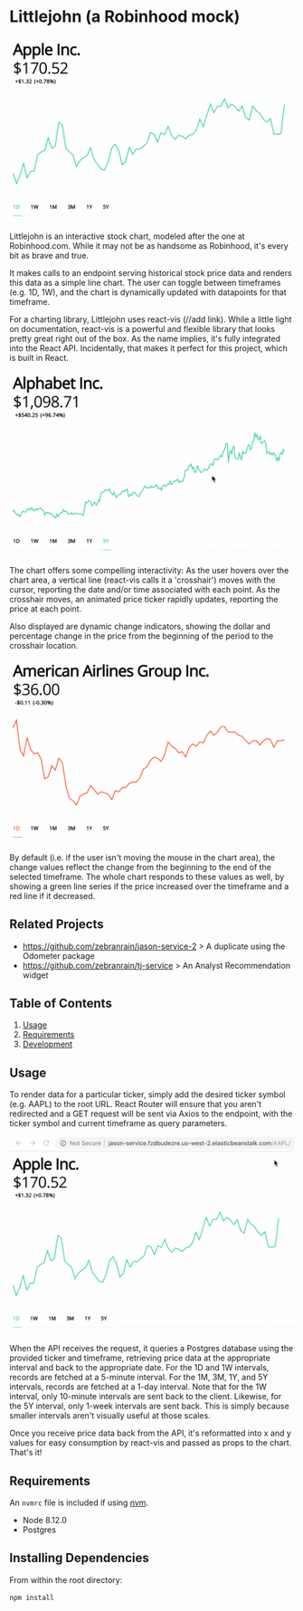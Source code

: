 # Littlejohn (a Robinhood mock)

![Toggling Timeframes](https://github.com/zebranrain/jason-service/blob/master/images/01_timeframes.gif)

Littlejohn is an interactive stock chart, modeled after the one at Robinhood.com. While it may not be as handsome as Robinhood, it's every bit as brave and true.

It makes calls to an endpoint serving historical stock price data and renders this data as a simple line chart. The user can toggle between timeframes (e.g. 1D, 1W), and the chart is dynamically updated with datapoints for that timeframe.

For a charting library, Littlejohn uses react-vis (//add link). While a little light on documentation, react-vis is a powerful and flexible library that looks pretty great right out of the box. As the name implies, it's fully integrated into the React API. Incidentally, that makes it perfect for this project, which is built in React.

![Slider and Ticker](https://github.com/zebranrain/jason-service/blob/master/images/02_slider.gif)

The chart offers some compelling interactivity: As the user hovers over the chart area, a vertical line (react-vis calls it a 'crosshair') moves with the cursor, reporting the date and/or time associated with each point. As the crosshair moves, an animated price ticker rapidly updates, reporting the price at each point.

Also displayed are dynamic change indicators, showing the dollar and percentage change in the price from the beginning of the period to the crosshair location. 

![Increases and Decreases](https://github.com/zebranrain/jason-service/blob/master/images/03_increase-decrease.gif)

By default (i.e. if the user isn't moving the mouse in the chart area), the change values reflect the change from the beginning to the end of the selected timeframe. The whole chart responds to these values as well, by showing a green line series if the price increased over the timeframe and a red line if it decreased.

## Related Projects

  - https://github.com/zebranrain/jason-service-2 > A duplicate using the Odometer package
  - https://github.com/zebranrain/tj-service > An Analyst Recommendation widget

## Table of Contents

1. [Usage](#Usage)
1. [Requirements](#requirements)
1. [Development](#development)

## Usage

To render data for a particular ticker, simply add the desired ticker symbol (e.g. AAPL) to the root URL. React Router will ensure that you aren't redirected and a GET request will be sent via Axios to the endpoint, with the ticker symbol and current timeframe as query parameters.

![Ticker API](https://github.com/zebranrain/jason-service/blob/master/images/04_ticker-api.gif)

When the API receives the request, it queries a Postgres database using the provided ticker and timeframe, retrieving price data at the appropriate interval and back to the appropriate date. For the 1D and 1W intervals, records are fetched at a 5-minute interval. For the 1M, 3M, 1Y, and 5Y intervals, records are fetched at a 1-day interval. Note that for the 1W interval, only 10-minute intervals are sent back to the client. Likewise, for the 5Y interval, only 1-week intervals are sent back. This is simply because smaller intervals aren't visually useful at those scales.

Once you receive price data back from the API, it's reformatted into x and y values for easy consumption by react-vis and passed as props to the chart. That's it!

## Requirements

An `nvmrc` file is included if using [nvm](https://github.com/creationix/nvm).

- Node 8.12.0
- Postgres

## Installing Dependencies

From within the root directory:

```sh
npm install
```

